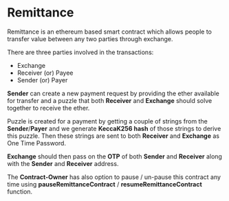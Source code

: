 # Remittance
Remittance is an ethereum  based smart contract which allows people to transfer value between any two parties through exchange.

There are three parties involved in the transactions:
* Exchange
* Receiver (or) Payee
* Sender (or) Payer

**Sender**  can create a new payment request by providing the ether available for transfer and a puzzle that both **Receiver** and **Exchange** should solve together to receive the ether.

Puzzle is created for a payment by getting a couple of strings from the **Sender**/**Payer** and we generate **KeccaK256 hash** of those strings to derive this puzzle.  Then these strings are sent to both **Receiver** and **Exchange** as One Time Password.

**Exchange** should then pass on the **OTP** of both **Sender** and **Receiver** along with the **Sender** and **Receiver** address.

The **Contract-Owner** has also option to pause / un-pause this contract any time using **pauseRemittanceContract** / **resumeRemittanceContract** function.





